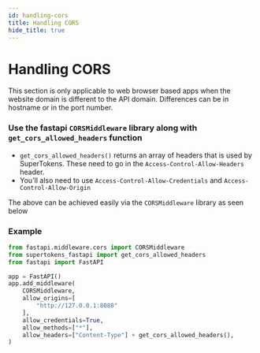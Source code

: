 ```yaml
---
id: handling-cors
title: Handling CORS
hide_title: true
---
```


# Handling CORS
<div class="specialNote" style="margin-bottom: 20px">
This section is only applicable to web browser based apps when the website domain is different to the API domain. Differences can be in hostname or in the port number.
</div>

### Use the fastapi `CORSMiddleware` library along with `get_cors_allowed_headers` function
- `get_cors_allowed_headers()` returns an array of headers that is used by SuperTokens. These need to go in the `Access-Control-Allow-Headers` header.
- You'll also need to use ```Access-Control-Allow-Credentials``` and ```Access-Control-Allow-Origin```

The above can be achieved easily via the `CORSMiddleware` library as seen below

<div class="divider"></div>

### Example
```python
from fastapi.middleware.cors import CORSMiddleware
from supertokens_fastapi import get_cors_allowed_headers
from fastapi import FastAPI

app = FastAPI()
app.add_middleware(
    CORSMiddleware,
    allow_origins=[
        "http://127.0.0.1:8080"
    ],
    allow_credentials=True,
    allow_methods=["*"],
    allow_headers=["Content-Type"] + get_cors_allowed_headers(),
)
```
